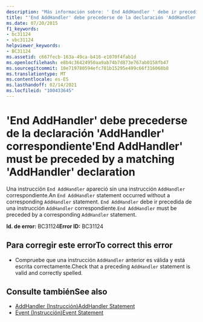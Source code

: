 ```yaml
---
description: "Más información sobre: ' End AddHandler ' debe ir precedida de la declaración ' AddHandler ' correspondiente"
title: "'End AddHandler' debe precederse de la declaración 'AddHandler' correspondiente"
ms.date: 07/20/2015
f1_keywords:
- bc31124
- vbc31124
helpviewer_keywords:
- BC31124
ms.assetid: c667fecb-163a-49ca-b416-e1070f4fab1d
ms.openlocfilehash: e8b4c36424950aa9ab74b7d873e767ab0158fb47
ms.sourcegitcommit: 10e719780594efc781b15295e499c66f316068b8
ms.translationtype: MT
ms.contentlocale: es-ES
ms.lasthandoff: 02/14/2021
ms.locfileid: "100433645"
---
```

# <a name="end-addhandler-must-be-preceded-by-a-matching-addhandler-declaration"></a><span data-ttu-id="44bf6-103">'End AddHandler' debe precederse de la declaración 'AddHandler' correspondiente</span><span class="sxs-lookup"><span data-stu-id="44bf6-103">'End AddHandler' must be preceded by a matching 'AddHandler' declaration</span></span>

<span data-ttu-id="44bf6-104">Una instrucción `End AddHandler` apareció sin una instrucción `AddHandler` correspondiente.</span><span class="sxs-lookup"><span data-stu-id="44bf6-104">An `End AddHandler` statement occurred without a corresponding `AddHandler` statement.</span></span> <span data-ttu-id="44bf6-105">`End AddHandler` debe ir precedida de una instrucción `AddHandler` correspondiente.</span><span class="sxs-lookup"><span data-stu-id="44bf6-105">`End AddHandler` must be preceded by a corresponding `AddHandler` statement.</span></span>  
  
 <span data-ttu-id="44bf6-106">**Id. de error:** BC31124</span><span class="sxs-lookup"><span data-stu-id="44bf6-106">**Error ID:** BC31124</span></span>  
  
## <a name="to-correct-this-error"></a><span data-ttu-id="44bf6-107">Para corregir este error</span><span class="sxs-lookup"><span data-stu-id="44bf6-107">To correct this error</span></span>  
  
- <span data-ttu-id="44bf6-108">Compruebe que una instrucción `AddHandler` anterior es válida y está escrita correctamente.</span><span class="sxs-lookup"><span data-stu-id="44bf6-108">Check that a preceding `AddHandler` statement is valid and correctly spelled.</span></span>  
  
## <a name="see-also"></a><span data-ttu-id="44bf6-109">Consulte también</span><span class="sxs-lookup"><span data-stu-id="44bf6-109">See also</span></span>

- [<span data-ttu-id="44bf6-110">AddHandler (Instrucción)</span><span class="sxs-lookup"><span data-stu-id="44bf6-110">AddHandler Statement</span></span>](../language-reference/statements/addhandler-statement.md)
- [<span data-ttu-id="44bf6-111">Event (Instrucción)</span><span class="sxs-lookup"><span data-stu-id="44bf6-111">Event Statement</span></span>](../language-reference/statements/event-statement.md)

